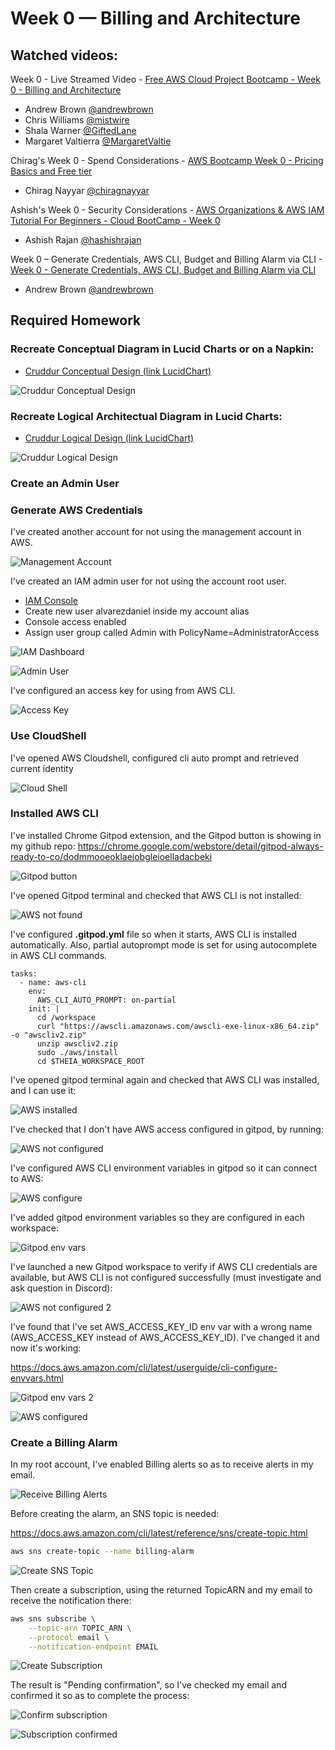 # Week 0 — Billing and Architecture

## Watched videos:

Week 0 - Live Streamed Video - [Free AWS Cloud Project Bootcamp - Week 0 - Billing and Architecture](https://www.youtube.com/watch?v=SG8blanhAOg)
- Andrew Brown [@andrewbrown](https://twitter.com/andrewbrown)
- Chris Williams [@mistwire](https://twitter.com/mistwire)
- Shala Warner [@GiftedLane](https://twitter.com/GiftedLane)
- Margaret Valtierra [@MargaretValtie](https://twitter.com/MargaretValtie)

Chirag's Week 0 - Spend Considerations - [AWS Bootcamp Week 0 - Pricing Basics and Free tier](https://www.youtube.com/watch?v=OVw3RrlP-sI)
- Chirag Nayyar [@chiragnayyar](https://twitter.com/chiragnayyar)

Ashish's Week 0 - Security Considerations - [AWS Organizations & AWS IAM Tutorial For Beginners - Cloud BootCamp - Week 0](https://www.youtube.com/watch?v=4EMWBYVggQI)
- Ashish Rajan [@hashishrajan](https://twitter.com/hashishrajan)

Week 0 – Generate Credentials, AWS CLI, Budget and Billing Alarm via CLI - [Week 0 - Generate Credentials, AWS CLI, Budget and Billing Alarm via CLI](https://www.youtube.com/watch?v=OdUnNuKylHg)
- Andrew Brown [@andrewbrown](https://twitter.com/andrewbrown)


## Required Homework

### Recreate Conceptual Diagram in Lucid Charts or on a Napkin:

- [Cruddur Conceptual Design (link LucidChart)](https://lucid.app/lucidchart/6c79322a-15d5-45f1-b85e-171b0a30c4f3/edit?viewport_loc=160%2C284%2C1664%2C841%2C0_0&invitationId=inv_f43dd37f-191f-4e80-b444-1eadccd61383)

![Cruddur Conceptual Design](assets/Cruddur%20Conceptual%20Design.png)

### Recreate Logical Architectual Diagram in Lucid Charts:

- [Cruddur Logical Design (link LucidChart)](https://lucid.app/lucidchart/4b0ac743-a6a2-40e0-8863-0a8696174374/edit?viewport_loc=-444%2C91%2C2219%2C1121%2C0_0&invitationId=inv_ccf4c6ac-ff3a-4afd-9685-c37b2a2c7f07)

![Cruddur Logical Design](assets/Cruddur%20Logical%20Design.png)

### Create an Admin User
### Generate AWS Credentials

I've created another account for not using the management account in AWS.

![Management Account](assets/Management%20Account.png)

I've created an IAM admin user for not using the account root user.

- [IAM Console](https://us-east-1.console.aws.amazon.com/iamv2/home?region=us-east-1#/home)
- Create new user alvarezdaniel inside my account alias
- Console access enabled
- Assign user group called Admin with PolicyName=AdministratorAccess

![IAM Dashboard](assets/IAM%20Dashboard.png)

![Admin User](assets/Admin%20User.png)

I've configured an access key for using from AWS CLI.

![Access Key](assets/Access%20Key.png)

### Use CloudShell

I've opened AWS Cloudshell, configured cli auto prompt and retrieved current identity

![Cloud Shell](assets/Cloud%20Shell.png)

### Installed AWS CLI

I've installed Chrome Gitpod extension, and the Gitpod button is showing in my github repo:
https://chrome.google.com/webstore/detail/gitpod-always-ready-to-co/dodmmooeoklaejobgleioelladacbeki

![Gitpod button](assets/Gitpod%20button.png)

I've opened Gitpod terminal and checked that AWS CLI is not installed:

![AWS not found](assets/AWS%20not%20found.png)

I've configured **.gitpod.yml** file so when it starts, AWS CLI is installed automatically. Also, partial autoprompt mode is set for using autocomplete in AWS CLI commands.

```
tasks:
  - name: aws-cli
    env:
      AWS_CLI_AUTO_PROMPT: on-partial
    init: |
      cd /workspace
      curl "https://awscli.amazonaws.com/awscli-exe-linux-x86_64.zip" -o "awscliv2.zip"
      unzip awscliv2.zip
      sudo ./aws/install
      cd $THEIA_WORKSPACE_ROOT
```

I've opened gitpod terminal again and checked that AWS CLI was installed, and I can use it:

![AWS installed](assets/AWS%20installed.png)

I've checked that I don't have AWS access configured in gitpod, by running:

![AWS not configured](assets/AWS%20not%20configured.png)

I've configured AWS CLI environment variables in gitpod so it can connect to AWS:

![AWS configure](assets/AWS%20configure.png)

I've added gitpod environment variables so they are configured in each workspace:

![Gitpod env vars](assets/Gitpod%20env%20vars.png)

I've launched a new Gitpod workspace to verify if AWS CLI credentials are available, but AWS CLI is not configured successfully (must investigate and ask question in Discord):

![AWS not configured 2](assets/AWS%20not%20configured%202.png)

I've found that I've set AWS_ACCESS_KEY_ID env var with a wrong name (AWS_ACCESS_KEY instead of AWS_ACCESS_KEY_ID). I've changed it and now it's working:

https://docs.aws.amazon.com/cli/latest/userguide/cli-configure-envvars.html

![Gitpod env vars 2](assets/Gitpod%20env%20vars%202.png)

![AWS configured](assets/AWS%20configured.png)

### Create a Billing Alarm

In my root account, I've enabled Billing alerts so as to receive alerts in my email.

![Receive Billing Alerts](assets/Receive%20Billing%20Alerts.png)

Before creating the alarm, an SNS topic is needed:

https://docs.aws.amazon.com/cli/latest/reference/sns/create-topic.html

```bash
aws sns create-topic --name billing-alarm
```

![Create SNS Topic](assets/Create%20SNS%20Topic.png)

Then create a subscription, using the returned TopicARN and my email to receive the notification there:

```bash
aws sns subscribe \
    --topic-arn TOPIC_ARN \
    --protocol email \
    --notification-endpoint EMAIL
```

![Create Subscription](assets/Create%20Subscription.png)

The result is "Pending confirmation", so I've checked my email and confirmed it so as to complete the process:

![Confirm subscription](assets/Confirm%20subscription.png)

![Subscription confirmed](assets/Subcription%20confirmed.png)


